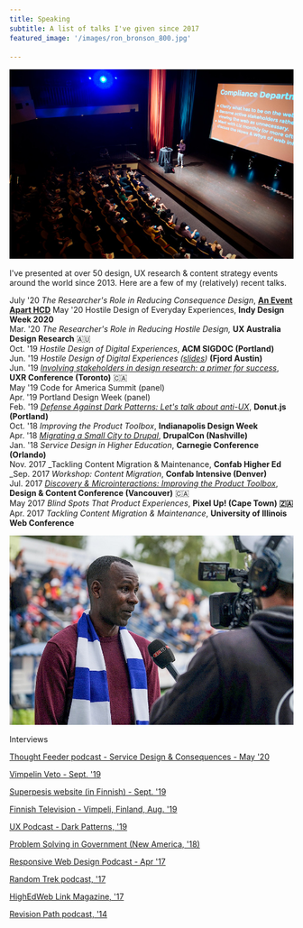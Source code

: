 ```yaml
---
title: Speaking
subtitle: A list of talks I've given since 2017
featured_image: '/images/ron_bronson_800.jpg'

---
```

![](/images/ron_bronson_800.jpg)

I've presented at over 50 design, UX research & content strategy events around the world since 2013. Here are a few of my (relatively) recent talks. 

July '20 _The Researcher's Role in Reducing Consequence Design_, [**An Event Apart HCD**](https://aneventapart.com/event/online-0720#s24059)
May '20 Hostile Design of Everyday Experiences, **Indy Design Week 2020**  
Mar. '20 _The Researcher's Role in Reducing Hostile Design,_ **UX Australia Design Research** 🇦🇺  
Oct. '19 _Hostile Design of Digital Experiences_, **ACM SIGDOC (Portland)**  
Jun. '19 _Hostile Design of Digital Experiences (_[_slides_](https://speakerdex.co/ronbronson/hostile-design-of-digital-experiences-f6054e73)_)_ **(Fjord Austin)**  
Jun. '19 [_Involving stakeholders in design research: a primer for success_](http://uxrconference.com/ron-bronson.html), **UXR Conference (Toronto)** 🇨🇦  
May '19 Code for America Summit (panel)  
Apr. '19 Portland Design Week (panel)  
Feb. '19 [_Defense Against Dark Patterns: Let's talk about anti-UX_](https://youtu.be/3nLretWklAo), **Donut.js (Portland)**  
Oct. '18 _Improving the Product Toolbox_, **Indianapolis Design Week**  
Apr. '18 [_Migrating a Small City to Drupal_](https://www.youtube.com/watch?v=REUJCWpFOcI), **DrupalCon (Nashville)**  
Jan. '18 _Service Design in Higher Education_, **Carnegie Conference (Orlando)**  
Nov. 2017 _Tackling Content Migration & Maintenance, **Confab Higher Ed**  
_Sep. 2017 _Workshop: Content Migration_, **Confab Intensive (Denver)**  
Jul. 2017 [_Discovery & Microinteractions: Improving the Product Toolbox_](https://vimeo.com/228911684), **Design & Content Conference (Vancouver)** 🇨🇦  
May 2017 _Blind Spots That Product Experiences_, **Pixel Up! (Cape Town) 🇿🇦**  
Apr. 2017 _Tackling Content Migration & Maintenance_, **University of Illinois Web Conference**

![](/images/host.jpg)

Interviews

[Thought Feeder podcast - Service Design & Consequences - May '20](https://thoughtfeederpod.com/podcast/service-design-and-consequences/)

[Vimpelin Veto - Sept. '19](https://vimpelinveto.fi/uutiset/detail/pesaepallo/3046-ron-bronson-toteutti-veto-haaveensa)

[Superpesis website (in Finnish) - Sept. '19](https://www.superpesis.fi/uutiset/yhdysvaltalainen-ron-bronson-toteutti-unelmansa-ja-matkusti-suomeen-katsomaan-pesapalloa/)

[Finnish Television - Vimpeli, Finland, Aug. '19](https://www.youtube.com/watch?v=0sLQu_HUbAM)

[UX Podcast - Dark Patterns, '19](https://drunkenux.com/podcast/dux41/)

[Problem Solving in Government (New America, '18)](https://www.newamerica.org/public-interest-technology/reports/problem-solving-government/this-is-everyones-work/)

[Responsive Web Design Podcast - Apr '17](https://responsivewebdesign.com/podcast/ron-bronson/)


[Random Trek podcast, '17](https://www.theincomparable.com/randomtrek/145/)

[HighEdWeb Link Magazine, '17](https://link.highedweb.org/2017/01/six-questions-with-ron-bronson/)

[Revision Path podcast, '14](http://revisionpath.com/ron-bronson/)